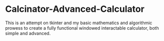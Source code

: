 # Calcinator-Advanced-Calculator
This is an attempt on tkinter and my basic mathematics and algorithmic prowess to create a fully functional windowed interactable calculator, both simple and advanced.
